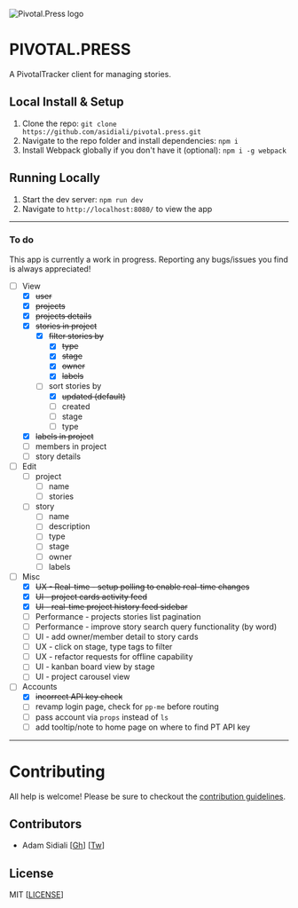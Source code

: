 ![Pivotal.Press logo](https://dl.dropboxusercontent.com/s/fc4pn06d68stigg/pp-logo-sm.png)

# PIVOTAL.PRESS
A PivotalTracker client for managing stories.

## Local Install & Setup
1. Clone the repo: `git clone https://github.com/asidiali/pivotal.press.git`
2. Navigate to the repo folder and install dependencies: `npm i`
3. Install Webpack globally if you don't have it (optional): `npm i -g webpack`

## Running Locally
1. Start the dev server: `npm run dev`
2. Navigate to `http://localhost:8080/` to view the app

---

### To do

This app is currently a work in progress. Reporting any bugs/issues you find is always appreciated!

- [ ] View
  - [x] ~~user~~
  - [x] ~~projects~~
  - [x] ~~projects details~~
  - [x] ~~stories in project~~
    - [x] ~~filter stories by~~
      - [x] ~~type~~
      - [x] ~~stage~~
      - [x] ~~owner~~
      - [x] ~~labels~~
    - [ ] sort stories by
      - [x] ~~updated (default)~~
      - [ ] created
      - [ ] stage
      - [ ] type
  - [x] ~~labels in project~~
  - [ ] members in project
  - [ ] story details
- [ ] Edit
  - [ ] project
    - [ ] name
    - [ ] stories
  - [ ] story
    - [ ] name
    - [ ] description
    - [ ] type
    - [ ] stage
    - [ ] owner
    - [ ] labels
- [ ] Misc
  - [x] ~~UX - Real-time - setup polling to enable real-time changes~~
  - [x] ~~UI - project cards activity feed~~
  - [x] ~~UI - real-time project history feed sidebar~~
  - [ ] Performance - projects stories list pagination
  - [ ] Performance - improve story search query functionality (by word)
  - [ ] UI - add owner/member detail to story cards
  - [ ] UX - click on stage, type tags to filter
  - [ ] UX - refactor requests for offline capability
  - [ ] UI - kanban board view by stage
  - [ ] UI - project carousel view
- [ ] Accounts
  - [x] ~~incorrect API key check~~
  - [ ] revamp login page, check for `pp-me` before routing
  - [ ] pass account via `props` instead of `ls`
  - [ ] add tooltip/note to home page on where to find PT API key

---

# Contributing

All help is welcome! Please be sure to checkout the [contribution guidelines](#).

## Contributors
- Adam Sidiali [[Gh](http://github.com/asidiali)] [[Tw](http://twitter.com/adamsidiali)]

## License
MIT [[LICENSE](https://github.com/asidiali/pivotal.press/blob/master/LICENSE.md)]
